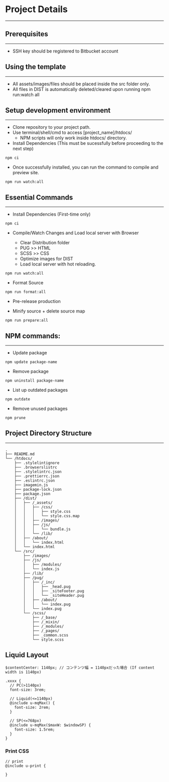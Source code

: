 # Project Details
---

## Prerequisites
---
* SSH key should be registered to Bitbucket account

## Using the template
---
* All assets/images/files should be placed inside the src folder only.
* All files in DIST is automatically deleted/cleared upon running npm run:watch all

## Setup development environment
---
* Clone repository to your project path.
* Use terminal/shell/cmd to access [project_name]/htdocs/
    * NPM scripts will only work inside htdocs/ directory.
* Install Dependencies (This must be sucessfully before proceeding to the next step)
```
npm ci
```

* Once successfully installed, you can run the command to compile and preview site.
```
npm run watch:all
```

## Essential Commands
---

* Install Dependencies (First-time only)

```
npm ci
```

* Compile/Watch Changes and Load local server with Browser

    - Clear Distribution folder
    - PUG >> HTML
    - SCSS >> CSS
    - Optimize images for DIST
    - Load local server with hot reloading.

```
npm run watch:all
```

* Format Source

```
npm run format:all
```

* Pre-release production

- Minify source + delete source map

```
npm run prepare:all
```

## NPM commands:
---

* Update package

```
npm update package-name
```

* Remove package

```
npm uninstall package-name
```

* List up outdated packages

```
npm outdate
```

* Remove unused packages
```
npm prune
```

## Project Directory Structure
---

```
.
├── README.md
└── /htdocs/
    ├── .stylelintignore
    ├── .browserslistrc
    ├── .stylelintrc.json
    ├── .prettierrc.json
    ├── .eslintrc.json
    ├── imagemin.js
    ├── package-lock.json
    ├── package.json
    ├── /dist/
    │   ├── /_assets/
    │   │   ├── /css/
    │   │   │   ├── style.css
    │   │   │   └── style.css.map
    │   │   ├── /images/
    │   │   ├── /js/
    │   │   │   └── bundle.js
    │   │   └── /lib/
    │   ├── /about/
    │   │   └── index.html
    │   └── index.html
    └── /src/
        ├── /images/
        ├── /js/
        │   ├── /modules/
        │   └── index.js
        ├── /lib/
        ├── /pug/
        │   ├── /_inc/
        │   │   ├── _head.pug
        │   │   ├── _siteFooter.pug
        │   │   └── _siteHeader.pug
        │   ├── /about/
        │   │   └── index.pug
        │   └── index.pug
        └── /scss/
            ├── /_base/
            ├── /_mixin/
            ├── /_modules/
            ├── /_pages/
            ├── _common.scss
            └── style.scss
```

## Liquid Layout

```
$contentCenter: 1140px; // コンテンツ幅 = 1140pxだった場合 (If content width is 1140px)

.xxxx {
  // PC(>1140px)
  font-size: 3rem;

  // Liquid(<=1140px)
  @include u-mqMax() {
    font-size: 2rem;
  }

  // SP(<=768px)
  @include u-mqMax($maxW: $windowSP) {
    font-size: 1.5rem;
  }
}
```

### Print CSS

```
// print
@include u-print {

}
```
